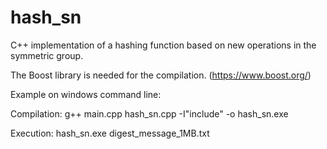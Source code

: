 # hash_sn

C++ implementation of a hashing function based on new operations in the symmetric group.

The Boost library is needed for the compilation. (https://www.boost.org/)

Example on windows command line:

Compilation:
g++ main.cpp hash_sn.cpp -I"include" -o hash_sn.exe

Execution: 
hash_sn.exe digest_message_1MB.txt


